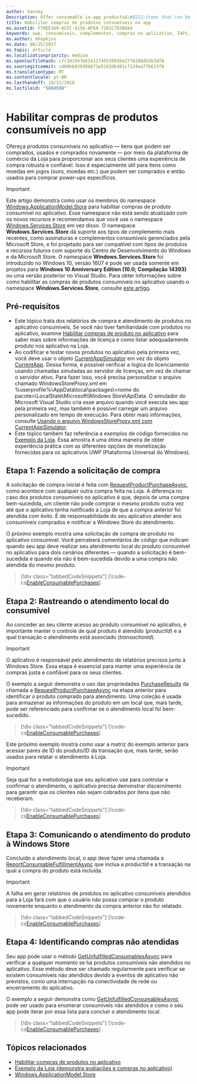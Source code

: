 ```yaml
---
author: Xansky
Description: Offer consumable in-app products&\#8212;items that can be purchased, used, and purchased again&\#8212;through the Store commerce platform to provide your customers with a purchase experience that is both robust and reliable.
title: Habilitar compras de produtos consumíveis no app
ms.assetid: F79EE369-ACFC-4156-AF6A-72D1C7D3BDA4
keywords: uwp, consumíveis, complementos, compras no aplicativo, IAPs, Windows.ApplicationModel.Store
ms.author: mhopkins
ms.date: 08/25/2017
ms.topic: article
ms.localizationpriority: medium
ms.openlocfilehash: cfc3d1947b65412749539916e2776288db363df8
ms.sourcegitcommit: cd00bb829306871e5103db481cf224ea7fb613f0
ms.translationtype: MT
ms.contentlocale: pt-BR
ms.lasthandoff: 10/31/2018
ms.locfileid: "5860508"
---
```

# <a name="enable-consumable-in-app-product-purchases"></a>Habilitar compras de produtos consumíveis no app

Ofereça produtos consumíveis no aplicativo — itens que podem ser comprados, usados e comprados novamente — por meio da plataforma de comércio da Loja para proporcionar aos seus clientes uma experiência de compra robusta e confiável. Isso é especialmente útil para itens como moedas em jogos (ouro, moedas etc.) que podem ser comprados e então usados para comprar power-ups específicos.

> [!IMPORTANT]
> Este artigo demonstra como usar os membros do namespace [Windows.ApplicationModel.Store](https://msdn.microsoft.com/library/windows/apps/windows.applicationmodel.store.aspx) para habilitar compras de produto consumível no aplicativo. Esse namespace não está sendo atualizado com os novos recursos e recomendamos que você use o namespace [Windows.Services.Store](https://msdn.microsoft.com/library/windows/apps/windows.services.store.aspx) em vez disso. O namespace **Windows.Services.Store** dá suporte aos tipos de complemento mais recentes, como assinaturas e complementos consumíveis gerenciados pela Microsoft Store, e foi projetado para ser compatível com tipos de produtos e recursos futuros com suporte do Centro de Desenvolvimento do Windows e da Microsoft Store. O namespace **Windows.Services.Store** foi introduzido no Windows 10, versão 1607 e pode ser usada somente em projetos para **Windows 10 Anniversary Edition (10.0; Compilação 14393)** ou uma versão posterior no Visual Studio. Para obter informações sobre como habilitar as compras de produtos consumíveis no aplicativo usando o namespace **Windows.Services.Store**, consulte [este artigo](enable-consumable-add-on-purchases.md).

## <a name="prerequisites"></a>Pré-requisitos

-   Este tópico trata dos relatórios de compra e atendimento de produtos no aplicativo consumíveis. Se você não tiver familiaridade com produtos no aplicativo, examine [Habilitar compras de produto no aplicativo](enable-in-app-product-purchases.md) para saber mais sobre informações de licença e como listar adequadamente produto nos aplicativo na Loja.
-   Ao codificar e testar novos produtos no aplicativo pela primeira vez, você deve usar o objeto [CurrentAppSimulator](https://docs.microsoft.com/uwp/api/Windows.ApplicationModel.Store.CurrentAppSimulator) em vez do objeto [CurrentApp](https://docs.microsoft.com/uwp/api/Windows.ApplicationModel.Store.CurrentApp). Dessa forma, é possível verificar a lógica do licenciamento usando chamadas simuladas ao servidor de licenças, em vez de chamar o servidor ativo. Para fazer isso, você precisa personalizar o arquivo chamado WindowsStoreProxy.xml em %userprofile%\\AppData\\local\\packages\\&lt;nome do pacote&gt;\\LocalState\\Microsoft\\Windows Store\\ApiData. O simulador do Microsoft Visual Studio cria esse arquivo quando você executa seu app pela primeira vez, mas também é possível carregar um arquivo personalizado em tempo de execução. Para obter mais informações, consulte [Usando o arquivo WindowsStoreProxy.xml com CurrentAppSimulator](in-app-purchases-and-trials-using-the-windows-applicationmodel-store-namespace.md#proxy).
-   Este tópico também faz referência a exemplos de código fornecidos no [Exemplo da Loja](https://github.com/Microsoft/Windows-universal-samples/tree/win10-1507/Samples/Store). Essa amostra é uma ótima maneira de obter experiência prática com as diferentes opções de monetização fornecidas para os aplicativos UWP (Plataforma Universal do Windows).

## <a name="step-1-making-the-purchase-request"></a>Etapa 1: Fazendo a solicitação de compra

A solicitação de compra inicial é feita com [RequestProductPurchaseAsync](https://docs.microsoft.com/uwp/api/windows.applicationmodel.store.currentapp.requestproductpurchaseasync), como acontece com qualquer outra compra feita na Loja. A diferença no caso dos produtos consumíveis no aplicativo é que, depois de uma compra bem-sucedida, um cliente não pode comprar o mesmo produto outra vez até que o aplicativo tenha notificado a Loja de que a compra anterior foi atendida com êxito. É de responsabilidade do seu aplicativo atender aos consumíveis comprados e notificar a Windows Store do atendimento.

O próximo exemplo mostra uma solicitação de compra de produto no aplicativo consumível. Você perceberá comentários de código que indicam quando seu app deve realizar seu atendimento local do produto consumível no aplicativo para dois cenários diferentes — quando a solicitação é bem-sucedida e quando ela não é bem-sucedida devido a uma compra não atendida do mesmo produto.

> [!div class="tabbedCodeSnippets"]
[!code-cs[EnableConsumablePurchases](./code/InAppPurchasesAndLicenses/cs/EnableConsumablePurchases.cs#MakePurchaseRequest)]

## <a name="step-2-tracking-local-fulfillment-of-the-consumable"></a>Etapa 2: Rastreando o atendimento local do consumível

Ao conceder ao seu cliente acesso ao produto consumível no aplicativo, é importante manter o controle de qual produto é atendido (*productId*) e a qual transação o atendimento está associado (*transactionId*).

> [!IMPORTANT]
> O aplicativo é responsável pelo atendimento de relatórios precisos junto à Windows Store. Essa etapa é essencial para manter uma experiência de compras justa e confiável para os seus clientes.

O exemplo a seguir demonstra o uso das propriedades [PurchaseResults](https://msdn.microsoft.com/library/windows/apps/dn263392) da chamada a [RequestProductPurchaseAsync](https://docs.microsoft.com/uwp/api/windows.applicationmodel.store.currentapp.requestproductpurchaseasync) na etapa anterior para identificar o produto comprado para atendimento. Uma coleção é usada para armazenar as informações do produto em um local que, mais tarde, pode ser referenciado para confirmar se o atendimento local foi bem-sucedido.

> [!div class="tabbedCodeSnippets"]
[!code-cs[EnableConsumablePurchases](./code/InAppPurchasesAndLicenses/cs/EnableConsumablePurchases.cs#GrantFeatureLocally)]

Este próximo exemplo mostra como usar a matriz do exemplo anterior para acessar pares de ID do produto/ID da transação que, mais tarde, serão usados para relatar o atendimento à Loja.

> [!IMPORTANT]
> Seja qual for a metodologia que seu aplicativo use para controlar e confirmar o atendimento, o aplicativo precisa demonstrar discernimento para garantir que os clientes não sejam cobrados por itens que não receberam.

> [!div class="tabbedCodeSnippets"]
[!code-cs[EnableConsumablePurchases](./code/InAppPurchasesAndLicenses/cs/EnableConsumablePurchases.cs#IsLocallyFulfilled)]

## <a name="step-3-reporting-product-fulfillment-to-the-store"></a>Etapa 3: Comunicando o atendimento do produto à Windows Store

Concluído o atendimento local, o app deve fazer uma chamada a [ReportConsumableFulfillmentAsync](https://docs.microsoft.com/uwp/api/windows.applicationmodel.store.currentapp.reportconsumablefulfillmentasync) que inclua a *productId* e a transação na qual a compra do produto está incluída.

> [!IMPORTANT]
> A falha em gerar relatórios de produtos no aplicativo consumíveis atendidos para a Loja fará com que o usuário não possa comprar o produto novamente enquanto o atendimento da compra anterior não for relatado.

> [!div class="tabbedCodeSnippets"]
[!code-cs[EnableConsumablePurchases](./code/InAppPurchasesAndLicenses/cs/EnableConsumablePurchases.cs#ReportFulfillment)]

## <a name="step-4-identifying-unfulfilled-purchases"></a>Etapa 4: Identificando compras não atendidas

Seu app pode usar o método [GetUnfulfilledConsumablesAsync](https://docs.microsoft.com/uwp/api/windows.applicationmodel.store.currentapp.getunfulfilledconsumablesasync) para verificar a qualquer momento se há produtos consumíveis não atendidos no aplicativo. Esse método deve ser chamado regularmente para verificar se existem consumíveis não atendidos devido a eventos de aplicativo não previstos, como uma interrupção na conectividade de rede ou encerramento do aplicativo.

O exemplo a seguir demonstra como [GetUnfulfilledConsumablesAsync](https://docs.microsoft.com/uwp/api/windows.applicationmodel.store.currentapp.getunfulfilledconsumablesasync) pode ser usado para enumerar consumíveis não atendidos e como o seu app pode iterar por essa lista para concluir o atendimento local.

> [!div class="tabbedCodeSnippets"]
[!code-cs[EnableConsumablePurchases](./code/InAppPurchasesAndLicenses/cs/EnableConsumablePurchases.cs#GetUnfulfilledConsumables)]

## <a name="related-topics"></a>Tópicos relacionados

* [Habilitar compras de produtos no aplicativo](enable-in-app-product-purchases.md)
* [Exemplo da Loja (demonstra avaliações e compras no aplicativo)](https://github.com/Microsoft/Windows-universal-samples/tree/win10-1507/Samples/Store)
* [Windows.ApplicationModel.Store](https://msdn.microsoft.com/library/windows/apps/br225197)
 

 

